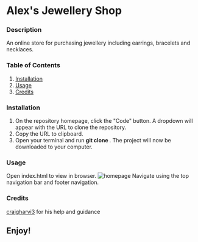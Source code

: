 # Alex's Jewellery Shop

### Description

An online store for purchasing jewellery including earrings, bracelets and necklaces.

### Table of Contents

1. [Installation](#installation)
2. [Usage](#usage)
3. [Credits](#credits)

### Installation

1. On the repository homepage, click the "Code" button. A dropdown will appear with the URL to clone the repository.
2. Copy the URL to clipboard.
3. Open your terminal and run **git clone <URL>**.
   The project will now be downloaded to your computer.

### Usage

Open index.html to view in browser.
![homepage](homepage.png)
Navigate using the top navigation bar and footer navigation.

### Credits

[craigharvi3](https://github.com/craigharvi3) for his help and guidance

## Enjoy!
